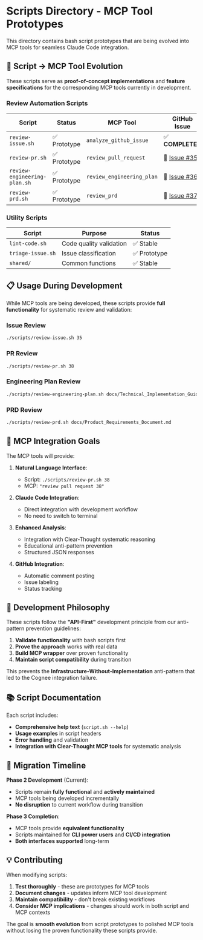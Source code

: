 # Scripts Directory - MCP Tool Prototypes

This directory contains bash script prototypes that are being evolved into MCP tools for seamless Claude Code integration.

## 🔄 Script → MCP Tool Evolution

These scripts serve as **proof-of-concept implementations** and **feature specifications** for the corresponding MCP tools currently in development.

### Review Automation Scripts

| Script | Status | MCP Tool | GitHub Issue |
|--------|--------|----------|--------------|
| `review-issue.sh` | ✅ Prototype | `analyze_github_issue` | ✅ **COMPLETED** |
| `review-pr.sh` | ✅ Prototype | `review_pull_request` | 🔄 [Issue #35](https://github.com/kesslerio/vibe-compass-mcp/issues/35) |
| `review-engineering-plan.sh` | ✅ Prototype | `review_engineering_plan` | 🔄 [Issue #36](https://github.com/kesslerio/vibe-compass-mcp/issues/36) |
| `review-prd.sh` | ✅ Prototype | `review_prd` | 🔄 [Issue #37](https://github.com/kesslerio/vibe-compass-mcp/issues/37) |

### Utility Scripts

| Script | Purpose | Status |
|--------|---------|--------|
| `lint-code.sh` | Code quality validation | ✅ Stable |
| `triage-issue.sh` | Issue classification | ✅ Prototype |
| `shared/` | Common functions | ✅ Stable |

## 📋 Usage During Development

While MCP tools are being developed, these scripts provide **full functionality** for systematic review and validation:

### Issue Review
```bash
./scripts/review-issue.sh 35
```

### PR Review  
```bash
./scripts/review-pr.sh 38
```

### Engineering Plan Review
```bash
./scripts/review-engineering-plan.sh docs/Technical_Implementation_Guide.md --prd docs/Product_Requirements_Document.md
```

### PRD Review
```bash
./scripts/review-prd.sh docs/Product_Requirements_Document.md
```

## 🎯 MCP Integration Goals

The MCP tools will provide:

1. **Natural Language Interface**: 
   - Script: `./scripts/review-pr.sh 38`
   - MCP: `"review pull request 38"`

2. **Claude Code Integration**:
   - Direct integration with development workflow
   - No need to switch to terminal

3. **Enhanced Analysis**:
   - Integration with Clear-Thought systematic reasoning
   - Educational anti-pattern prevention
   - Structured JSON responses

4. **GitHub Integration**:
   - Automatic comment posting
   - Issue labeling
   - Status tracking

## 🔧 Development Philosophy

These scripts follow the **"API-First"** development principle from our anti-pattern prevention guidelines:

1. **Validate functionality** with bash scripts first
2. **Prove the approach** works with real data  
3. **Build MCP wrapper** over proven functionality
4. **Maintain script compatibility** during transition

This prevents the **Infrastructure-Without-Implementation** anti-pattern that led to the Cognee integration failure.

## 📚 Script Documentation

Each script includes:
- **Comprehensive help text** (`script.sh --help`)
- **Usage examples** in script headers
- **Error handling** and validation
- **Integration with Clear-Thought MCP tools** for systematic analysis

## 🚀 Migration Timeline

**Phase 2 Development** (Current):
- Scripts remain **fully functional** and **actively maintained**
- MCP tools being developed incrementally  
- **No disruption** to current workflow during transition

**Phase 3 Completion**:
- MCP tools provide **equivalent functionality**
- Scripts maintained for **CLI power users** and **CI/CD integration**
- **Both interfaces supported** long-term

## 💡 Contributing

When modifying scripts:
1. **Test thoroughly** - these are prototypes for MCP tools
2. **Document changes** - updates inform MCP tool development
3. **Maintain compatibility** - don't break existing workflows
4. **Consider MCP implications** - changes should work in both script and MCP contexts

The goal is **smooth evolution** from script prototypes to polished MCP tools without losing the proven functionality these scripts provide.